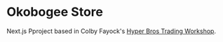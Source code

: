 # Okobogee Store

Next.js Pproject based in Colby Fayock's  [Hyper Bros Trading Workshop](https://github.com/colbyfayock/hyper-bros-trading-workshop). 

